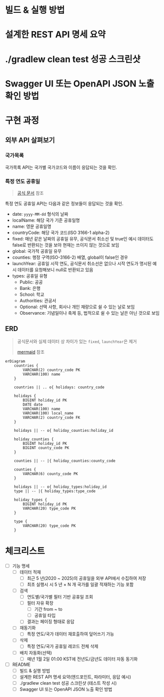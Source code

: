 # 빌드 & 실행 방법

# 설계한 REST API 명세 요약

# ./gradlew clean test 성공 스크린샷

# Swagger UI 또는 OpenAPI JSON 노출 확인 방법

# 구현 과정

## 외부 API 살펴보기

### 국가목록
국가목록 API는 국가별 국가코드와 이름이 응답되는 것을 확인.

### 특정 연도 공휴일
> [공식 문서](https://date.nager.at/Api) 참조

특정 연도 공휴일 API는 다음과 같은 정보들이 응답되는 것을 확인.

- date: `yyyy-MM-dd` 형식의 날짜 
- localName: 해당 국가 기준 공휴일명
- name: 영문 공휴일명
- countryCode: 해당 국가 코드(ISO 3166-1 alpha-2)
- fixed: 매년 같은 날짜의 공휴일 유무, 공식문서 취소선 및 true인 예시 데이터도 false로 반환되는 것을 보아 현재는 쓰이지 않는 것으로 보임
- global: 국가적 공휴일 유무
- counties: 행정 구역(ISO-3166-2) 배열, global이 false인 경우
- launchYear: 공휴일 시작 연도, 공식문서 취소선은 없으나 시작 연도가 명시된 예시 데이터를 요청해보니 null로 반환되고 있음
- types: 공휴일 유형
  - Public: 공공
  - Bank: 은행
  - School: 학교
  - Authorities: 관공서
  - Optional: 선택 사항, 회사나 개인 재량으로 쉴 수 있는 날로 보임
  - Observance: 기념일이나 축제 등, 법적으로 쉴 수 있는 날은 아닌 것으로 보임

## ERD
> 공식문서와 실제 데이터 상 차이가 있는 `fixed`, `launchYear`은 제거
> 
> [mermaid](https://mermaid.js.org/syntax/entityRelationshipDiagram.html) 참조

```mermaid
erDiagram
    countries {
        VARCHAR(2) country_code PK
        VARCHAR(100) name
    }
    
    countries || .. o{ holidays: country_code
    
    holidays {
        BIGINT holiday_id PK
        DATE date
        VARCHAR(100) name
        VARCHAR(100) local_name
        VARCHAR(2) country_code FK
    }
    
    holidays || -- o{ holiday_counties:holiday_id
    
    holiday_counties {
        BIGINT holiday_id PK
        BIGINT county_code PK
    }
    
    counties || -- |{ holiday_counties:county_code
    
    counties {
        VARCHAR(6) county_code PK
    }

    holidays || -- o{ holiday_types:holiday_id
    type || -- |{ holiday_types:type_code
    
    holiday_types {
        BIGINT holiday_id PK
        VARCHAR(20) type_code PK
    }
    
    type {
        VARCHAR(20) type_code PK
    } 
```

# 체크리스트
- [ ] 기능 명세
  - [ ] 데이터 적재
    - [ ] 최근 5 년(2020 ~ 2025)의 공휴일을 외부 API에서 수집하여 저장 
    - [ ] 최초 실행시 시 5 년 × N 개 국가를 일괄 적재하는 기능 포함
  - [ ] 검색
    - [ ] 연도별/국가별 필터 기반 공휴일 조회
    - [ ] 필터 자유 확장
      - [ ] 기간 from ~ to
      - [ ] 공휴일 타입
    - [ ] 결과는 페이징 형태로 응답
  - [ ] 재동기화
    - [ ] 특정 연도/국가 데이터 재호출하여 덮어쓰기 가능
  - [ ] 삭제
    - [ ] 특정 연도/국가 공휴일 레코드 전체 삭제
  - [ ] 배치 자동화(선택)
    - [ ] 매년 1월 2일 01:00 KST에 전년도/금년도 데이터 자동 동기화
- [ ] README
  - [ ] 빌드 & 실행 방법
  - [ ] 설계한 REST API 명세 요약(엔드포인트, 파라미터, 응답 예시)
  - [ ] ./gradlew clean test 성공 스크린샷 (테스트 작성 시)
  - [ ] Swagger UI 또는 OpenAPI JSON 노출 확인 방법
